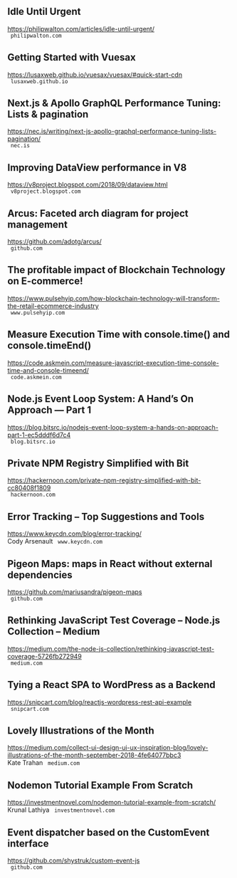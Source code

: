 ## Idle Until Urgent  
https://philipwalton.com/articles/idle-until-urgent/  
 ` philipwalton.com`
  

## Getting Started with Vuesax  
https://lusaxweb.github.io/vuesax/vuesax/#quick-start-cdn  
 ` lusaxweb.github.io`
  

## Next.js & Apollo GraphQL Performance Tuning: Lists & pagination  
https://nec.is/writing/next-js-apollo-graphql-performance-tuning-lists-pagination/  
 ` nec.is`
  

## Improving DataView performance in V8  
https://v8project.blogspot.com/2018/09/dataview.html  
 ` v8project.blogspot.com`
  

## Arcus: Faceted arch diagram for project management  
https://github.com/adotg/arcus/  
 ` github.com`
  

## The profitable impact of Blockchain Technology on E-commerce!  
https://www.pulsehyip.com/how-blockchain-technology-will-transform-the-retail-ecommerce-industry  
 ` www.pulsehyip.com`
  

## Measure Execution Time with console.time() and console.timeEnd()  
https://code.askmein.com/measure-javascript-execution-time-console-time-and-console-timeend/  
 ` code.askmein.com`
  

## Node.js Event Loop System: A Hand’s On Approach — Part 1  
https://blog.bitsrc.io/nodejs-event-loop-system-a-hands-on-approach-part-1-ec5dddf6d7c4  
 ` blog.bitsrc.io`
  

## Private NPM Registry Simplified with Bit  
https://hackernoon.com/private-npm-registry-simplified-with-bit-cc80408f1809  
 ` hackernoon.com`
  

## Error Tracking – Top Suggestions and Tools  
https://www.keycdn.com/blog/error-tracking/  
Cody Arsenault ` www.keycdn.com`
  

## Pigeon Maps: maps in React without external dependencies  
https://github.com/mariusandra/pigeon-maps  
 ` github.com`
  

## Rethinking JavaScript Test Coverage – Node.js Collection – Medium  
https://medium.com/the-node-js-collection/rethinking-javascript-test-coverage-5726fb272949  
 ` medium.com`
  

## Tying a React SPA to WordPress as a Backend  
https://snipcart.com/blog/reactjs-wordpress-rest-api-example  
 ` snipcart.com`
  

## Lovely Illustrations of the Month  
https://medium.com/collect-ui-design-ui-ux-inspiration-blog/lovely-illustrations-of-the-month-september-2018-4fe64077bbc3  
Kate Trahan ` medium.com`
  

## Nodemon Tutorial Example From Scratch  
https://investmentnovel.com/nodemon-tutorial-example-from-scratch/  
Krunal Lathiya ` investmentnovel.com`
  

## Event dispatcher based on the CustomEvent interface  
https://github.com/shystruk/custom-event-js  
 ` github.com`
  

